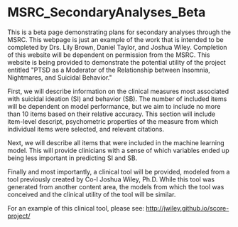 # MSRC_SecondaryAnalyses_Beta
This is a beta page demonstrating plans for secondary analyses through the MSRC.  This webpage is just an example of the work that is intended to be completed by Drs. Lily Brown, Daniel Taylor, and Joshua Wiley.  Completion of this website will be dependent on permission from the MSRC.  This website is being provided to demonstrate the potential utility of the project entitled "PTSD as a Moderator of the Relationship between Insomnia, Nightmares, and Suicidal Behavior."

First, we will describe information on the clinical measures most associated with suicidal ideation (SI) and behavior (SB). The number of included items will be dependent on model performance, but we aim to include no more than 10 items based on their relative accuracy. This section will include item-level descript, psychometric properties of the measure from which individual items were selected, and relevant citations.

Next, we will describe all items that were included in the machine learning model.  This will provide clinicians with a sense of which variables ended up being less important in predicting SI and SB. 

Finally and most importantly, a clinical tool will be provided, modeled from a tool previously created by Co-I Joshua Wiley, Ph.D. While this tool was generated from another content area, the models from which the tool was conceived and the clinical utility of the tool will be similar.

For an example of this clinical tool, please see: http://jwiley.github.io/score-project/
